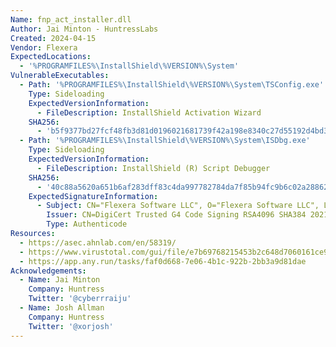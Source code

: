 ```yaml
---
Name: fnp_act_installer.dll
Author: Jai Minton - HuntressLabs
Created: 2024-04-15
Vendor: Flexera
ExpectedLocations:
  - '%PROGRAMFILES%\InstallShield\%VERSION%\System'
VulnerableExecutables:
  - Path: '%PROGRAMFILES%\InstallShield\%VERSION%\System\TSConfig.exe'
    Type: Sideloading
    ExpectedVersionInformation:
      - FileDescription: InstallShield Activation Wizard
    SHA256:
      - 'b5f9377bd27fcf48fb3d81d0196021681739f42a198e8340c27d55192d4bd3ac'
  - Path: '%PROGRAMFILES%\InstallShield\%VERSION%\System\ISDbg.exe'
    Type: Sideloading
    ExpectedVersionInformation:
      - FileDescription: InstallShield (R) Script Debugger
    SHA256:
      - '40c88a5620a651b6af283dff83c4da997782784da7f85b94fc9b6c02a28862e7'
    ExpectedSignatureInformation:
      - Subject: CN="Flexera Software LLC", O="Flexera Software LLC", L=Unknown, C=Unknown
        Issuer: CN=DigiCert Trusted G4 Code Signing RSA4096 SHA384 2021 CA1, O=DigiCert Inc, C=US
        Type: Authenticode
Resources:
  - https://asec.ahnlab.com/en/58319/
  - https://www.virustotal.com/gui/file/e7b69768215453b2c648d7060161ce9b9eaf1ace631eb2ac11b60a7195e2263e
  - https://app.any.run/tasks/faf0d668-7e06-4b1c-922b-2bb3a9d81dae
Acknowledgements:
  - Name: Jai Minton
    Company: Huntress
    Twitter: '@cyberrraiju'
  - Name: Josh Allman
    Company: Huntress
    Twitter: '@xorjosh'
---
```


